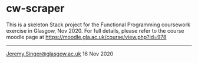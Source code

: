 # cw-scraper

This is a skeleton Stack project for the Functional Programming coursework exercise in Glasgow, Nov 2020. For full details, please refer to the course moodle page at
https://moodle.gla.ac.uk/course/view.php?id=978

---
Jeremy.Singer@glasgow.ac.uk
16 Nov 2020
